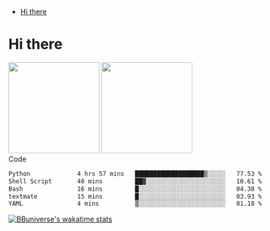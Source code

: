<!--ts-->
* [Hi there](#hi-there)

<!-- Created by https://github.com/ekalinin/github-markdown-toc -->
<!-- Added by: runner, at: Wed Sep 27 04:19:34 UTC 2023 -->

<!--te-->


# Hi there

<!--
**BBuniverse/BBuniverse** is a ✨ _special_ ✨ repository because its `README.md` (this file) appears on your GitHub profile.

Here are some ideas to get you started:

- 🔭 I’m currently working on ...
- 🌱 I’m currently learning ...
- 👯 I’m looking to collaborate on ...
- 🤔 I’m looking for help with ...
- 💬 Ask me about ...
- 📫 How to reach me: ...
- 😄 Pronouns: ...
- ⚡ Fun fact: ...
-->


<div display="flex">
  <img src="https://github-readme-stats.vercel.app/api?username=BBuniverse&show_icons=true&count_private=true&theme=radical&hide_border=true" height="180"/>
  <img src="https://github-readme-stats.vercel.app/api/top-langs/?username=BBuniverse&layout=compact&theme=radical&hide_border=true" height="180"/>
</div
     

## Code
<!--START_SECTION:waka-->

```txt
Python             4 hrs 57 mins   ███████████████████▒░░░░░   77.53 %
Shell Script       40 mins         ██▓░░░░░░░░░░░░░░░░░░░░░░   10.61 %
Bash               16 mins         █░░░░░░░░░░░░░░░░░░░░░░░░   04.38 %
textmate           15 mins         █░░░░░░░░░░░░░░░░░░░░░░░░   03.93 %
YAML               4 mins          ▒░░░░░░░░░░░░░░░░░░░░░░░░   01.18 %
```

<!--END_SECTION:waka-->
     
[![BBuniverse's wakatime stats](https://github-readme-stats.vercel.app/api/wakatime?username=BBuniverse)](https://github.com/anuraghazra/github-readme-stats)
